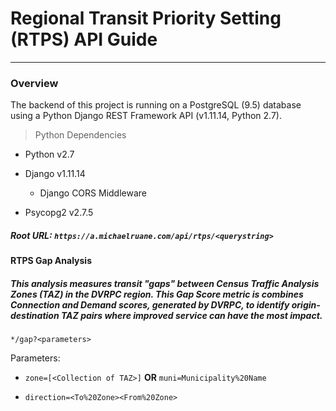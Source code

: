 # Regional Transit Priority Setting (RTPS) API Guide
---
### **Overview**
The backend of this project is running on a PostgreSQL (9.5) database using a Python Django REST Framework API (v1.11.14, Python 2.7). 

> Python Dependencies
- Python v2.7
- Django v1.11.14
    
    - Django CORS Middleware
- Psycopg2 v2.7.5

##### **Root URL:** `https://a.michaelruane.com/api/rtps/<querystring>`


#### **RTPS Gap Analysis**

##### This analysis measures transit "gaps" between Census Traffic Analysis Zones (TAZ) in the DVRPC region. This Gap Score metric is combines Connection and Demand scores, generated by DVRPC, to identify origin-destination TAZ pairs where improved service can have the most impact. 

`*/gap?<parameters>`

Parameters: 

- `zone=[<Collection of TAZ>]`
**OR** `muni=Municipality%20Name`

- `direction=<To%20Zone><From%20Zone>`




